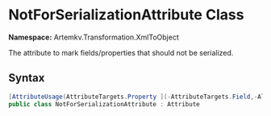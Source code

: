 # NotForSerializationAttribute Class

**Namespace:** Artemkv.Transformation.XmlToObject

The attribute to mark fields/properties that should not be serialized.

## Syntax

```csharp
[AttributeUsage(AttributeTargets.Property ](-AttributeTargets.Field,-AllowMultiple-=-false,-Inherited-=-true))
public class NotForSerializationAttribute : Attribute
```
